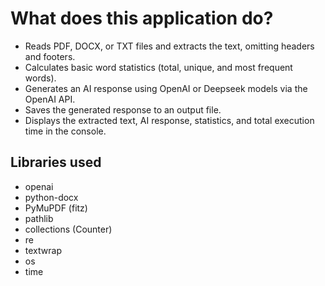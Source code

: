 # What does this application do?

- Reads PDF, DOCX, or TXT files and extracts the text, omitting headers and footers.
- Calculates basic word statistics (total, unique, and most frequent words).
- Generates an AI response using OpenAI or Deepseek models via the OpenAI API.
- Saves the generated response to an output file.
- Displays the extracted text, AI response, statistics, and total execution time in the console.

## Libraries used

- openai  
- python-docx  
- PyMuPDF (fitz)  
- pathlib  
- collections (Counter)  
- re  
- textwrap  
- os  
- time  


